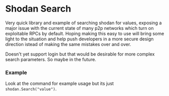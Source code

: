 # Shodan Search
Very quick library and example of searching shodan for values, exposing a major issue with the current state of many p2p networks which turn on exploitable RPCs by default.  Hoping making this easy to use will bring some light to the situation and help push developers in a more secure design direction istead of making the same mistakes over and over. 


Doesn't yet support login but that would be desirable for more complex search parameters. So maybe in the future. 


### Example
Look at the command for example usage but its just `shodan.Search("value")`.
